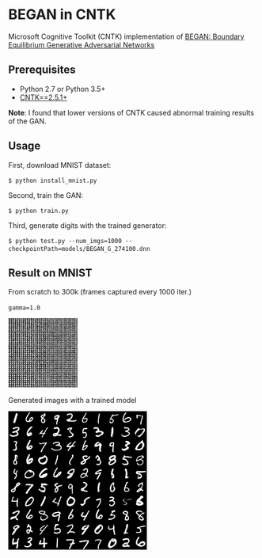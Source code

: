 # BEGAN in CNTK 

Microsoft Cognitive Toolkit (CNTK) implementation of [BEGAN: Boundary Equilibrium Generative Adversarial Networks](http://arxiv.org/abs/1703.10717)


## Prerequisites
- Python 2.7 or Python 3.5+
- [CNTK==2.5.1+](https://github.com/Microsoft/CNTK#installation)

**Note**: I found that lower versions of CNTK caused abnormal training results of the GAN.

## Usage

First, download MNIST dataset:

    $ python install_mnist.py

Second, train the GAN:

    $ python train.py

Third, generate digits with the trained generator:

    $ python test.py --num_imgs=1000 --checkpointPath=models/BEGAN_G_274100.dnn


## Result on MNIST 
From scratch to 300k (frames captured every 1000 iter.)

`gamma=1.0`
<p>
<img src="img/training.gif"/>
</p>

Generated images with a trained model
<p>
<img src="img/results.png"/>
</p>